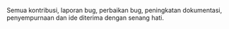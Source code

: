 Semua kontribusi, laporan bug, perbaikan bug, peningkatan dokumentasi, penyempurnaan dan ide diterima dengan senang hati.
